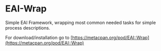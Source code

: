 # EAI-Wrap
Simple EAI Framework, wrapping most common needed tasks for simple process descriptions.  

For download/installation go to [https://metacpan.org/pod/EAI::Wrap](https://metacpan.org/pod/EAI::Wrap)
